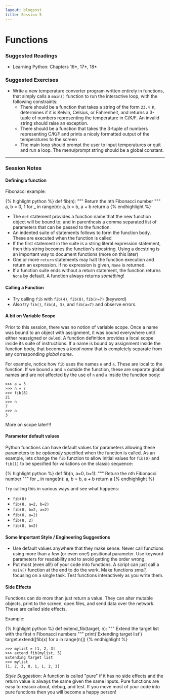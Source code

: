 ```yaml
---
layout: blogpost
title: Session 5
---
```


# Functions

### Suggested Readings

* Learning Python: Chapters 16\*, 17\*, 18\*

### Suggested Exercises

* Write a new temperature converter program written entirely in functions,
  that simply calls a `main()` function to run the interactive loop, with
  the following constraints:
  * There should be a function that takes a string of the form `23.4 K`,
    determines if it is Kelvin, Celsius, or Fahrenheit, and returns a
     3-tuple of numbers representing the temperature in C/K/F. An invalid
     string should raise an exception.
  * There should be a function that takes the 3-tuple of numbers representing
     C/K/F and prints a nicely formatted output of the temperatures to the screen
  * The main loop should prompt the user to input temperatures or quit and run
     a loop. The menu/prompt string should be a global constant.

---

### Session Notes

#### Defining a function

Fibonacci example:

{% highlight python %}
def fib(n):
    """
    Return the nth Fibonacci number
    """
    a, b = 0, 1
    for _ in range(n):
        a, b = b, a + b
    return a
{% endhighlight %}

* The `def` statement provides a function name that the new function object
  will be bound to, and in parenthesis a comma separated list of parameters
  that can be passed to the function.
* An indented suite of statements follows to form the function body. These
  are executed when the function is called
* If the first statement in the suite is a string literal expression
  statement, then this string becomes the function's docstring. Using a
  docstring is an important way to document functions (more on this later)
* One or more `return` statements may halt the function execution and return
  an expression. If no expression is given, `None` is returned.
* If a function suite ends without a return statement, the function returns
  `None` by default. A function always returns *something*!

#### Calling a Function

* Try calling `fib` with `fib(4)`, `fib(8)`, `fib(n=7)` (keyword)
* Also try `fib()`, `fib(4, 3)`, and `fib(a=7)` and observe errors.

#### A bit on Variable Scope

Prior to this session, there was no notion of variable scope. Once a name
was bound to an object with assignment, it was bound everywhere until either
reassigned or `del`ed. A function definition provides a local scope inside
its suite of instructions. If a name is bound by assignment inside the function
body, that becomes a *local name* that is completely separate from any
corresponding *global name*.

For example, notice how `fib` uses the names `n` and `a`. These are local
to the function. If we bound `a` and `n` outside the function, these are
separate global names and are not affected by the use of `n` and `a` inside
the function body:

```
>>> a = 3
>>> n = 7
>>> fib(8)
21
>>> n
7
>>> a
3
```

More on scope later!!!

#### Parameter default values

Python functions can have default values for parameters allowing these
parameters to be *optionally* specified when the function is called.
As an example, lets change the `fib` function to allow initial values for
`fib(0)` and `fib(1)` to be specified for variations on the classic
sequence:

{% highlight python %}
def fib(n, a=0, b=1):
    """
    Return the nth Fibonacci number
    """
    for _ in range(n):
        a, b = b, a + b
    return a
{% endhighlight %}

Try calling this in various ways and see what happens:

* `fib(8)`
* `fib(8, a=2, b=2)`
* `fib(8, b=2, a=2)`
* `fib(8, a=2)`
* `fib(8, 2)`
* `fib(8, b=2)`

#### Some Important Style / Engineering Suggestions

* Use default values anywhere that they make sense. Never call functions
  using more than a few (or even one!) positional parameter. Use keyword
  parameters for readability and to avoid getting the order wrong.
* Put most (even all!) of your code into functions. A script can just call
  a `main()` function at the end to do the work. Make functions *small*,
  focusing on a single task. Test functions interactively as you write them.

#### Side Effects

Functions can do more than just return a value. They can alter mutable
objects, print to the screen, open files, and send data over the network.
These are called side effects.

Example:

{% highlight python %}
def extend_fib(target, n):
    """
    Extend the target list with the first n Fibonacci numbers
    """
    print('Extending target list')
    target.extend([fib(x) for x in range(n)])
{% endhighlight %}

```
>>> mylist = [1, 2, 3]
>>> extend_fib(mylist, 5)
Extending target list
>>> mylist
[1, 2, 3, 0, 1, 1, 2, 3]
```

*Style Suggestion*: A function is called "pure" if it has no side effects and
the return value is always the same given the same inputs. Pure functions
are easy to reason about, debug, and test. If you move most of your code
into pure functions then you will become a happy person!
